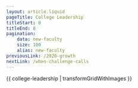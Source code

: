 ```yaml
---
layout: article.liquid
pageTitle: College Leadership
titleStart: 0
titleEnd: 8
pagination:
    data: new-faculty
    size: 100
    alias: new-faculty
previousLink: /2020-growth
nextLink: /when-challenge-calls
---
```


{{ college-leadership | transformGridWithImages }}